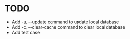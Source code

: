 # TODO

* Add -u, --update command to update local database
* Add -c, --clear-cache command to clear local database
* Add test case
